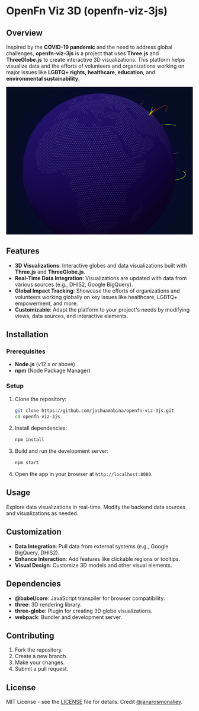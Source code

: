 # OpenFn Viz 3D (openfn-viz-3js)

## Overview

Inspired by the **COVID-19 pandemic** and the need to address global challenges, **openfn-viz-3js** is a project that uses **Three.js** and **ThreeGlobe.js** to create interactive 3D visualizations. This platform helps visualize data and the efforts of volunteers and organizations working on major issues like **LGBTQ+ rights, healthcare, education**, and **environmental sustainability**.

![Project Screenshot](screenshot.png)

## Features

- **3D Visualizations**: Interactive globes and data visualizations built with **Three.js** and **ThreeGlobe.js**.
- **Real-Time Data Integration**: Visualizations are updated with data from various sources (e.g., DHIS2, Google BigQuery).
- **Global Impact Tracking**: Showcase the efforts of organizations and volunteers working globally on key issues like healthcare, LGBTQ+ empowerment, and more.
- **Customizable**: Adapt the platform to your project's needs by modifying views, data sources, and interactive elements.

## Installation

### Prerequisites

- **Node.js** (v12.x or above)
- **npm** (Node Package Manager)

### Setup

1. Clone the repository:

   ```bash
   git clone https://github.com/joshuamabina/openfn-viz-3js.git
   cd openfn-viz-3js
   ```

2. Install dependencies:

   ```bash
   npm install
   ```

3. Build and run the development server:

   ```bash
   npm start
   ```

4. Open the app in your browser at `http://localhost:8080`.

## Usage

Explore data visualizations in real-time. Modify the backend data sources and visualizations as needed.

## Customization

- **Data Integration**: Pull data from external systems (e.g., Google BigQuery, DHIS2).
- **Enhance Interaction**: Add features like clickable regions or tooltips.
- **Visual Design**: Customize 3D models and other visual elements.

## Dependencies

- **@babel/core**: JavaScript transpiler for browser compatibility.
- **three**: 3D rendering library.
- **three-globe**: Plugin for creating 3D globe visualizations.
- **webpack**: Bundler and development server.

## Contributing

1. Fork the repository.
2. Create a new branch.
3. Make your changes.
4. Submit a pull request.

## License

MIT License - see the [LICENSE](LICENSE) file for details. Credit [@janarosmonaliev](https://github.com/janarosmonaliev).
